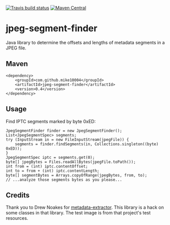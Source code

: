 [![Travis build status](https://img.shields.io/travis/mike10004/jpeg-segment-finder.svg)](https://travis-ci.org/mike10004/jpeg-segment-finder)
[![Maven Central](https://img.shields.io/maven-central/v/com.github.mike10004/jpeg-segment-finder.svg)](https://repo1.maven.org/maven2/com/github/mike10004/jpeg-segment-finder/)

# jpeg-segment-finder

Java library to determine the offsets and lengths of metadata segments in 
a JPEG file.

## Maven

    <dependency>
        <groupId>com.github.mike10004</groupId>
        <artifactId>jpeg-segment-finder</artifactId>
        <version>0.4</version>
    </dependency>

## Usage

Find IPTC segments marked by byte 0xED:

    JpegSegmentFinder finder = new JpegSegmentFinder();
    List<JpegSegmentSpec> segments;
    try (InputStream in = new FileInputStream(jpegFile)) {
        segments = finder.findSegments(in, Collections.singleton((byte) 0xED));
    }
    JpegSegmentSpec iptc = segments.get(0);
    byte[] jpegBytes = Files.readAllBytes(jpegFile.toPath());
    int from = (int) iptc.contentOffset;
    int to = from + (int) iptc.contentLength;
    byte[] segmentBytes = Arrays.copyOfRange(jpegBytes, from, to);
    // ...analyze those segments bytes as you please...

## Credits

Thank you to Drew Noakes for [metadata-extractor][metadata-extractor]. This 
library is a hack on some classes in that library. The test image is from 
that project's test resources.

[metadata-extractor]: https://github.com/drewnoakes/metadata-extractor


